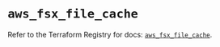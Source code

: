 # `aws_fsx_file_cache`

Refer to the Terraform Registry for docs: [`aws_fsx_file_cache`](https://registry.terraform.io/providers/hashicorp/aws/6.12.0/docs/resources/fsx_file_cache).
